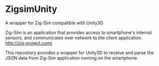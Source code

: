 # ZigsimUnity
A wrapper for Zig-Sim compatible with Unity3D

Zig-Sim is an application that provides access to smartphone's internal sensors, and communicates over network to the client application.
http://zig-project.com/

This repository provides a wrapper for Unity3D to receive and parse the JSON data from Zig-Sim application running on the smartphone.


